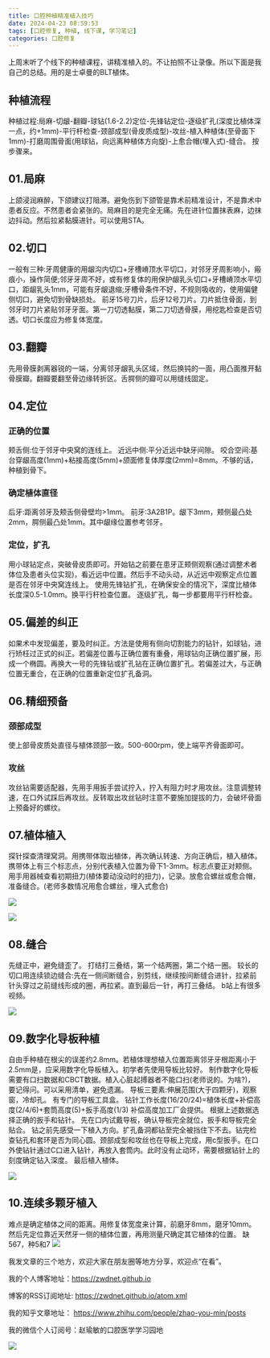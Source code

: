 ```yaml
---
title: 口腔种植精准植入技巧
date: 2024-04-23 08:59:53
tags: [口腔修复, 种植, 线下课, 学习笔记]
categories: 口腔修复
---
```

上周末听了个线下的种植课程，讲精准植入的。不让拍照不让录像。所以下面是我自己的总结。用的是士卓曼的BLT植体。
## 种植流程
种植过程:局麻-切龈-翻瓣-球钻(1.6-2.2)定位-先锋钻定位-逐级扩孔(深度比植体深一点，约+1mm)-平行杆检查-颈部成型(骨皮质成型)-攻丝-植入种植体(至骨面下1mm)-打磨周围骨面(用球钻，向远离种植体方向旋)-上愈合帽(埋入式)-缝合。
按步骤来。

## 01.局麻
上颌浸润麻醉，下颌建议打阻滞。避免伤到下颌管是靠术前精准设计，不是靠术中患者反应。不然患者会紧张的。局麻目的是完全无痛。先在进针位置抹表麻，边抹边抖动。然后拉紧黏膜进针。可以使用STA。

## 02.切口
一般有三种:牙周健康的用龈沟内切口+牙槽嵴顶水平切口，对邻牙牙周影响小，瘢痕小，操作简便;邻牙牙周不好，或有修复体的用保护龈乳头切口+牙槽嵴顶水平切口，距龈乳头1mm，可能有牙龈退缩;牙槽骨条件不好，不规则吸收的，使用偏健侧切口，避免切到骨缺损处。
前牙15号刀片，后牙12号刀片。刀片抵住骨面，到邻牙时刀片紧贴邻牙牙面。第一刀切透黏膜，第二刀切透骨膜，用挖匙检查是否切透。切口长度应为修复体宽度。

## 03.翻瓣
先用骨膜剥离器锐的一端，分离邻牙龈乳头区域，然后换钝的一面，用凸面推开黏骨膜瓣。翻瓣要翻至骨边缘转折区。舌腭侧的瓣可以用缝线固定。

## 04.定位
### 正确的位置
颊舌侧:位于邻牙中央窝的连线上。
近远中侧:平分近远中缺牙间隙。
咬合空间:基台穿龈高度(1mm)+粘接高度(5mm)+颌面修复体厚度(2mm)=8mm。不够的话，种植到骨下。
### 确定植体直径
后牙:距离邻牙及颊舌侧骨壁均>1mm。
前牙:3A2B1P。龈下3mm，颊侧最凸处2mm，腭侧最凸处1mm。其中龈缘位置参考邻牙。
### 定位，扩孔
用小球钻定点，突破骨皮质即可。开始钻之前要在患牙正颊侧观察(通过调整术者体位及患者头位实现)，看近远中位置。然后手不动头动，从近远中观察定点位置是否在邻牙中央窝连线上。
使用先锋钻扩孔，在确保安全的情况下，深度比植体长度深0.5-1.0mm。换平行杆检查位置。
逐级扩孔，每一步都要用平行杆检查。

## 05.偏差的纠正
如果术中发现偏差，要及时纠正。方法是使用有侧向切割能力的钻针，如球钻，进行矫枉过正式的纠正。若偏差位置与正确位置有重叠，用球钻向正确位置扩展，形成一个椭圆。再换大一号的先锋钻或扩孔钻在正确位置扩孔。若偏差过大，与正确位置无重合，在正确的位置重新定位扩孔备洞。

## 06.精细预备
### 颈部成型
使上部骨皮质处直径与植体颈部一致。500-600rpm，使上端平齐骨面即可。
### 攻丝
攻丝钻需要适配器，先用手用扳手尝试拧入，拧入有阻力时才用攻丝。注意调整转速，在口外试踩后再攻丝。反转取出攻丝钻时注意不要施加提拔的力，会破坏骨面上预备好的螺纹。

## 07.植体植入
探针探查清理窝洞。用携带体取出植体，再次确认转速、方向正确后，植入植体。携带体上有三个标志点，分别代表植入位置为骨下1-3mm。标志点要正对颊侧。用手用器械查看初期扭力(植体要动没动时的扭力)，记录。放愈合螺丝或愈合帽，准备缝合。(老师多数情况用愈合螺丝，埋入式愈合)

![](https://zymblog-1258069789.cos.ap-chengdu.myqcloud.com/blog0437-implant/01.jpg)

![](https://zymblog-1258069789.cos.ap-chengdu.myqcloud.com/blog0437-implant/02.jpg)

## 08.缝合
先缝正中，避免缝歪了。
打结打三叠结，第一个结两圈，第二个结一圈。
较长的切口用连续锁边缝合:先在一侧间断缝合，别剪线，继续按间断缝合进针，拉紧前针头穿过之前缝线形成的圈，再拉紧。直到最后一针，再打三叠结。
b站上有很多视频。

![](https://zymblog-1258069789.cos.ap-chengdu.myqcloud.com/blog0437-implant/03.jpg)


## 09.数字化导板种植
自由手种植在根尖的误差约2.8mm。若植体理想植入位置距离邻牙牙根距离小于2.5mm是，应采用数字化导板植入。初学者先使用导板比较好。
制作数字化导板需要有口扫数据和CBCT数据。植入心脏起搏器者不能口扫(老师说的。为啥?)，要记得问。可以采用清单，避免遗漏。
导板三要素:伸展范围(大于四颗牙)，观察窗，冷却孔。
有专门的导板工具盒。
钻针工作长度(16/20/24)=植体长度+补偿高度(2/4/6)+套筒高度(5)+扳手高度(1/3)
补偿高度加工厂会提供。
根据上述数据选择正确的扳手和钻针。
先在口内试戴导板，确认导板完全就位，扳手和导板完全贴合。
钻之前先感受一下植入方向。扩孔备洞都钻至完全被挡住下不去。钻完检查钻孔和套环是否为同心圆。颈部成型和攻丝也在导板上完成，用c型扳手。在口外使钻针通过C口进入钻针，再放入套筒内。此时没有止动环，需要根据钻针上的刻度确定钻入深度。
最后植入植体。

![](https://zymblog-1258069789.cos.ap-chengdu.myqcloud.com/blog0437-implant/04.jpg)

## 10.连续多颗牙植入
难点是确定植体之间的距离。用修复体宽度来计算，前磨牙8mm，磨牙10mm。然后先定位靠近天然牙一侧的植体位置，再用测量尺确定其它植体的位置。
缺567，种5和7
![](https://zymblog-1258069789.cos.ap-chengdu.myqcloud.com/blog0437-implant/05.jpg)





我发文章的三个地方，欢迎大家在朋友圈等地方分享，欢迎点“在看”。

我的个人博客地址：https://zwdnet.github.io

博客的RSS订阅地址: https://zwdnet.github.io/atom.xml

我的知乎文章地址： https://www.zhihu.com/people/zhao-you-min/posts

我的微信个人订阅号：赵瑜敏的口腔医学学习园地

![](https://zymblog-1258069789.cos.ap-chengdu.myqcloud.com/other/wx.jpg)
